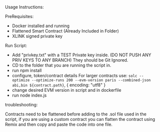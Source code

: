Usage Instructions:

PreRequisites:
- Docker installed and running
- Flattened Smart Contract (Already Included in Folder)
- XLINK signed private key


Run Script: 
- Add "privkey.txt" with a TEST Private key inside. (DO NOT PUSH ANY PRIV KEYS TO ANY BRANCH) They should be Git Ignored. 
- CD to the folder that you are running the script in. 
- run npm install
- configure, token/contract details For larger contracts use:
`solc --optimize --optimize-runs 200 --evm-version paris --combined-json abi,bin ${contract.path}`, { encoding: "utf8" }
- change desired EVM version in script and in dockerfile
- run node index.js

troubleshooting:

Contracts need to be flattened before adding to the .sol file used in the script, if you are using a custom contract you can flatten the contract using Remix and then copy and paste the code into one file. 


